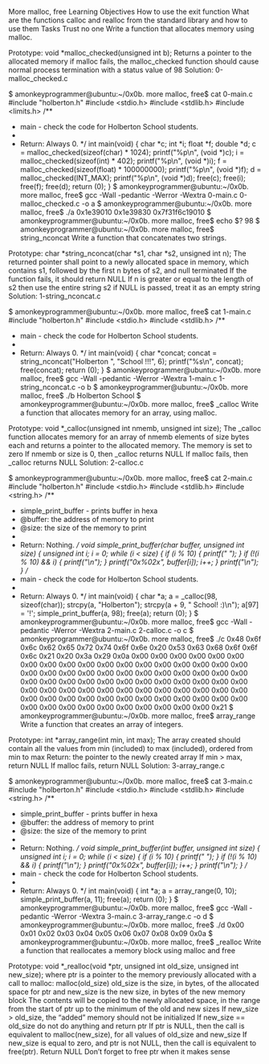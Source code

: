 More malloc, free
Learning Objectives
How to use the exit function
What are the functions calloc and realloc from the standard library and how to use them
Tasks
Trust no one
Write a function that allocates memory using malloc.

Prototype: void *malloc_checked(unsigned int b);
Returns a pointer to the allocated memory
if malloc fails, the malloc_checked function should cause normal process termination with a status value of 98
Solution: 0-malloc_checked.c

$ amonkeyprogrammer@ubuntu:~/0x0b. more malloc, free$ cat 0-main.c
#include "holberton.h"
#include <stdio.h>
#include <stdlib.h>
#include <limits.h>
/**
 * main - check the code for Holberton School students.
 *
 * Return: Always 0.
 */
int main(void)
{
    char *c;
    int *i;
    float *f;
    double *d;
    c = malloc_checked(sizeof(char) * 1024);
    printf("%p\n", (void *)c);
    i = malloc_checked(sizeof(int) * 402);
    printf("%p\n", (void *)i);
    f = malloc_checked(sizeof(float) * 100000000);
    printf("%p\n", (void *)f);
    d = malloc_checked(INT_MAX);
    printf("%p\n", (void *)d);
    free(c);
    free(i);
    free(f);
    free(d);
    return (0);
}
$ amonkeyprogrammer@ubuntu:~/0x0b. more malloc, free$ gcc -Wall -pedantic -Werror -Wextra 0-main.c 0-malloc_checked.c -o a
$ amonkeyprogrammer@ubuntu:~/0x0b. more malloc, free$ ./a 
0x1e39010
0x1e39830
0x7f31f6c19010
$ amonkeyprogrammer@ubuntu:~/0x0b. more malloc, free$ echo $?
98
$ amonkeyprogrammer@ubuntu:~/0x0b. more malloc, free$
string_nconcat
Write a function that concatenates two strings.

Prototype: char *string_nconcat(char *s1, char *s2, unsigned int n);
The returned pointer shall point to a newly allocated space in memory, which contains s1, followed by the first n bytes of s2, and null terminated
If the function fails, it should return NULL
If n is greater or equal to the length of s2 then use the entire string s2
if NULL is passed, treat it as an empty string
Solution: 1-string_nconcat.c

$ amonkeyprogrammer@ubuntu:~/0x0b. more malloc, free$ cat 1-main.c
#include "holberton.h"
#include <stdio.h>
#include <stdlib.h>
/**
 * main - check the code for Holberton School students.
 *
 * Return: Always 0.
 */
int main(void)
{
    char *concat;
    concat = string_nconcat("Holberton ", "School !!!", 6);
    printf("%s\n", concat);
    free(concat);
    return (0);
}
$ amonkeyprogrammer@ubuntu:~/0x0b. more malloc, free$ gcc -Wall -pedantic -Werror -Wextra 1-main.c 1-string_nconcat.c -o b
$ amonkeyprogrammer@ubuntu:~/0x0b. more malloc, free$ ./b 
Holberton School
$ amonkeyprogrammer@ubuntu:~/0x0b. more malloc, free$
_calloc
Write a function that allocates memory for an array, using malloc.

Prototype: void *_calloc(unsigned int nmemb, unsigned int size);
The _calloc function allocates memory for an array of nmemb elements of size bytes each and returns a pointer to the allocated memory.
The memory is set to zero
If nmemb or size is 0, then _calloc returns NULL
If malloc fails, then _calloc returns NULL
Solution: 2-calloc.c

$ amonkeyprogrammer@ubuntu:~/0x0b. more malloc, free$ cat 2-main.c
#include "holberton.h"
#include <stdio.h>
#include <stdlib.h>
#include <string.h>
/**
 * simple_print_buffer - prints buffer in hexa
 * @buffer: the address of memory to print
 * @size: the size of the memory to print
 *
 * Return: Nothing.
 */
void simple_print_buffer(char *buffer, unsigned int size)
{
    unsigned int i;
    i = 0;
    while (i < size)
    {
        if (i % 10)
        {
            printf(" ");
        }
        if (!(i % 10) && i)
        {
            printf("\n");
        }
        printf("0x%02x", buffer[i]);
        i++;
    }
    printf("\n");
}
/**
 * main - check the code for Holberton School students.
 *
 * Return: Always 0.
 */
int main(void)
{
    char *a;
    a = _calloc(98, sizeof(char));
    strcpy(a, "Holberton");
    strcpy(a + 9, " School! :)\n");
    a[97] = '!';
    simple_print_buffer(a, 98);
    free(a);
    return (0);
}
$ amonkeyprogrammer@ubuntu:~/0x0b. more malloc, free$ gcc -Wall -pedantic -Werror -Wextra 2-main.c 2-calloc.c -o c
$ amonkeyprogrammer@ubuntu:~/0x0b. more malloc, free$ ./c
0x48 0x6f 0x6c 0x62 0x65 0x72 0x74 0x6f 0x6e 0x20
0x53 0x63 0x68 0x6f 0x6f 0x6c 0x21 0x20 0x3a 0x29
0x0a 0x00 0x00 0x00 0x00 0x00 0x00 0x00 0x00 0x00
0x00 0x00 0x00 0x00 0x00 0x00 0x00 0x00 0x00 0x00
0x00 0x00 0x00 0x00 0x00 0x00 0x00 0x00 0x00 0x00
0x00 0x00 0x00 0x00 0x00 0x00 0x00 0x00 0x00 0x00
0x00 0x00 0x00 0x00 0x00 0x00 0x00 0x00 0x00 0x00
0x00 0x00 0x00 0x00 0x00 0x00 0x00 0x00 0x00 0x00
0x00 0x00 0x00 0x00 0x00 0x00 0x00 0x00 0x00 0x00
0x00 0x00 0x00 0x00 0x00 0x00 0x00 0x21
$ amonkeyprogrammer@ubuntu:~/0x0b. more malloc, free$
array_range
Write a function that creates an array of integers.

Prototype: int *array_range(int min, int max);
The array created should contain all the values from min (included) to max (included), ordered from min to max
Return: the pointer to the newly created array
If min > max, return NULL
If malloc fails, return NULL
Solution: 3-array_range.c

$ amonkeyprogrammer@ubuntu:~/0x0b. more malloc, free$ cat 3-main.c
#include "holberton.h"
#include <stdio.h>
#include <stdlib.h>
#include <string.h>
/**
 * simple_print_buffer - prints buffer in hexa
 * @buffer: the address of memory to print
 * @size: the size of the memory to print
 *
 * Return: Nothing.
 */
void simple_print_buffer(int *buffer, unsigned int size)
{
    unsigned int i;
    i = 0;
    while (i < size)
    {
        if (i % 10)
        {
            printf(" ");
        }
        if (!(i % 10) && i)
        {
            printf("\n");
        }
        printf("0x%02x", buffer[i]);
        i++;
    }
    printf("\n");
}
/**
 * main - check the code for Holberton School students.
 *
 * Return: Always 0.
 */
int main(void)
{
    int *a;
    a = array_range(0, 10);
    simple_print_buffer(a, 11);
    free(a);
    return (0);
}
$ amonkeyprogrammer@ubuntu:~/0x0b. more malloc, free$ gcc -Wall -pedantic -Werror -Wextra 3-main.c 3-array_range.c -o d
$ amonkeyprogrammer@ubuntu:~/0x0b. more malloc, free$ ./d 
0x00 0x01 0x02 0x03 0x04 0x05 0x06 0x07 0x08 0x09
0x0a
$ amonkeyprogrammer@ubuntu:~/0x0b. more malloc, free$
_realloc
Write a function that reallocates a memory block using malloc and free

Prototype: void *_realloc(void *ptr, unsigned int old_size, unsigned int new_size);
where ptr is a pointer to the memory previously allocated with a call to malloc: malloc(old_size)
old_size is the size, in bytes, of the allocated space for ptr
and new_size is the new size, in bytes of the new memory block
The contents will be copied to the newly allocated space, in the range from the start of ptr up to the minimum of the old and new sizes
If new_size > old_size, the “added” memory should not be initialized
If new_size == old_size do not do anything and return ptr
If ptr is NULL, then the call is equivalent to malloc(new_size), for all values of old_size and new_size
If new_size is equal to zero, and ptr is not NULL, then the call is equivalent to free(ptr). Return NULL
Don’t forget to free ptr when it makes sense
